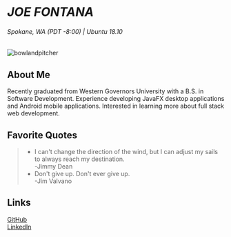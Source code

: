 # _JOE FONTANA_
###### Spokane, WA (PDT -8:00) | Ubuntu 18.10

![bowlandpitcher][bowlandpitcher]

[bowlandpitcher]: https://images.fineartamerica.com/images/artworkimages/mediumlarge/1/bowl-and-pitcher-mark-kiver.jpg "Bowl and Pitcher -  
Riverside State Park"

## About Me
Recently graduated from Western Governors University with a B.S. in Software Development. Experience developing JavaFX desktop applications and Android mobile applications. Interested in learning more about full stack web development.

## Favorite Quotes
> - I can't change the direction of the wind, but I can adjust my sails to always reach my destination.  
-Jimmy Dean  
> - Don't give up. Don't ever give up.  
-Jim Valvano

## Links
[GitHub][1]  
[LinkedIn][2]

[1]: https://github.com/jfonta9        "GitHub"
[2]: https://www.linkedin.com/in/joe-fontana-024a04b5/  "LinkedIn"
